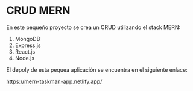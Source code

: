 # CRUD MERN
En este pequeño proyecto se crea un CRUD utilizando el stack MERN:

1. MongoDB
2. Express.js
3. React.js
4. Node.js

El depoly de esta pequea aplicación se encuentra en el siguiente enlace:

https://mern-taskman-app.netlify.app/
